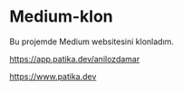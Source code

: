 # Medium-klon
Bu projemde Medium websitesini klonladım.

https://app.patika.dev/anilozdamar

https://www.patika.dev
